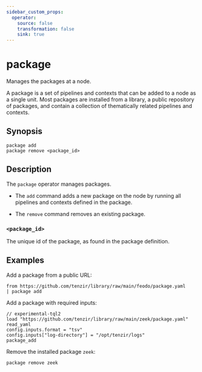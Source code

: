 ```yaml
---
sidebar_custom_props:
  operator:
    source: false
    transformation: false
    sink: true
---
```


# package

Manages the packages at a node.

A package is a set of pipelines and contexts that can be added to a node
as a single unit. Most packages are installed from a library, a public
repository of packages, and contain a collection of thematically related
pipelines and contexts.

## Synopsis

```
package add
package remove <package_id>
```

## Description

The `package` operator manages packages.

- The `add` command adds a new package on the node by
  running all pipelines and contexts defined in the package.

- The `remove` command removes an existing package.

### `<package_id>`

The unique id of the package, as found in the package definition.

## Examples

Add a package from a public URL:

```
from https://github.com/tenzir/library/raw/main/feodo/package.yaml
| package add
```

Add a package with required inputs:

```
// experimental-tql2
load "https://github.com/tenzir/library/raw/main/zeek/package.yaml"
read_yaml
config.inputs.format = "tsv"
config.inputs["log-directory"] = "/opt/tenzir/logs"
package_add
```

Remove the installed package `zeek`:
```
package remove zeek
```
